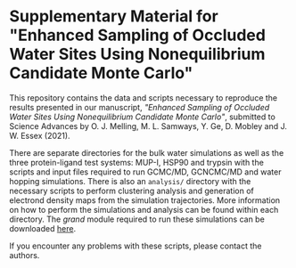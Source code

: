 # Supplementary Material for "Enhanced Sampling of Occluded Water Sites Using Nonequilibrium Candidate Monte Carlo"

This repository contains the data and scripts necessary to reproduce the results presented in our manuscript, _"Enhanced Sampling of Occluded Water Sites Using Nonequilibrium Candidate Monte Carlo"_, submitted to Science Advances by O. J. Melling, M. L. Samways, Y. Ge, D. Mobley and J. W. Essex (2021).

There are separate directories for the bulk water simulations as well as the three protein-ligand test systems: MUP-I, HSP90 and trypsin with the scripts and input files required to run GCMC/MD, GCNCMC/MD and water hopping simulations. There is also an ```analysis/``` directory with the necessary scripts to perform clustering analysis and generation of electrond density maps from the simulation trajectories. More information on how to perform the simulations and analysis can be found within each directory. The _grand_ module required to run these simulations can be downloaded [here](https:github.com/essex-lab/grand/').

If you encounter any problems with these scripts, please contact the authors.
